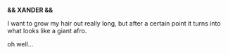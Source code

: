 **&& XANDER &&**

I want to grow my hair out really long, but after a certain point it turns into what looks like a giant afro.

oh well...